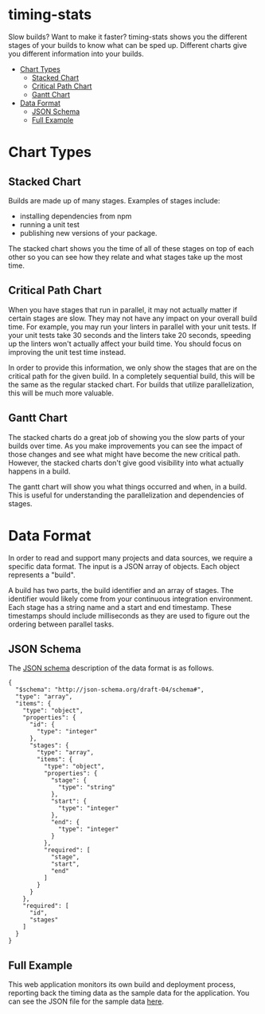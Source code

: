 timing-stats
=============
Slow builds? Want to make it faster? timing-stats shows you the different stages of your builds to know what can be sped up. Different charts give you different information into your builds.

- [Chart Types](#chart-types)
  * [Stacked Chart](#stacked-chart)
  * [Critical Path Chart](#critical-path-chart)
  * [Gantt Chart](#gantt-chart)
- [Data Format](#data-format)
  * [JSON Schema](#json-schema)
  * [Full Example](#full-example)

# Chart Types
## Stacked Chart
Builds are made up of many stages. Examples of stages include:

* installing dependencies from npm
* running a unit test
* publishing new versions of your package.

The stacked chart shows you the time of all of these stages on top of each other so you can see how they relate and what stages take up the most time.

## Critical Path Chart
When you have stages that run in parallel, it may not actually matter if certain stages are slow. They may not have any impact on your overall build time. For example, you may run your linters in parallel with your unit tests. If your unit tests take 30 seconds and the linters take 20 seconds, speeding up the linters won't actually affect your build time. You should focus on improving the unit test time instead.

In order to provide this information, we only show the stages that are on the critical path for the given build. In a completely sequential build, this will be the same as the regular stacked chart. For builds that utilize parallelization, this will be much more valuable.

## Gantt Chart
The stacked charts do a great job of showing you the slow parts of your builds over time. As you make improvements you can see the impact of those changes and see what might have become the new critical path. However, the stacked charts don't give good visibility into what actually happens in a build.

The gantt chart will show you what things occurred and when, in a build. This is useful for understanding the parallelization and dependencies of stages.

# Data Format
In order to read and support many projects and data sources, we require a specific data format. The input is a JSON array of objects. Each object represents a "build".

A build has two parts, the build identifier and an array of stages. The identifier would likely come from your continuous integration environment. Each stage has a string name and a start and end timestamp. These timestamps should include milliseconds as they are used to figure out the ordering between parallel tasks.

## JSON Schema
The [JSON schema](http://json-schema.org/) description of the data format is as follows.

```
{
  "$schema": "http://json-schema.org/draft-04/schema#",
  "type": "array",
  "items": {
    "type": "object",
    "properties": {
      "id": {
        "type": "integer"
      },
      "stages": {
        "type": "array",
        "items": {
          "type": "object",
          "properties": {
            "stage": {
              "type": "string"
            },
            "start": {
              "type": "integer"
            },
            "end": {
              "type": "integer"
            }
          },
          "required": [
            "stage",
            "start",
            "end"
          ]
        }
      }
    },
    "required": [
      "id",
      "stages"
    ]
  }
}
```

## Full Example
This web application monitors its own build and deployment process, reporting back the timing data as the sample data for the application. You can see the JSON file for the sample data [here](sample_data.json).
